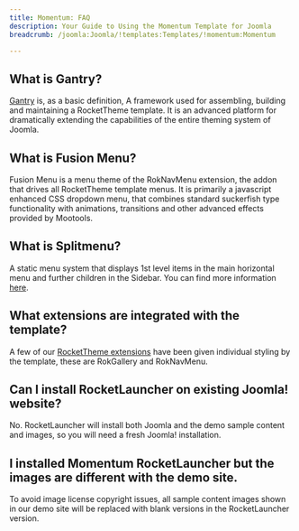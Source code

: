 ```yaml
---
title: Momentum: FAQ
description: Your Guide to Using the Momentum Template for Joomla
breadcrumb: /joomla:Joomla/!templates:Templates/!momentum:Momentum

---
```


What is Gantry?
-----
[Gantry][gantry] is, as a basic definition, A framework used for assembling, building and maintaining a RocketTheme template. It is an advanced platform for dramatically extending the capabilities of the entire theming system of Joomla.

What is Fusion Menu?
-----
Fusion Menu is a menu theme of the RokNavMenu extension, the addon that drives all RocketTheme template menus. It is primarily a javascript enhanced CSS dropdown menu, that combines standard suckerfish type functionality with animations, transitions and other advanced effects provided by Mootools.

What is Splitmenu?
-----
A static menu system that displays 1st level items in the main horizontal menu and further children in the Sidebar. You can find more information [here][splitmenu].

What extensions are integrated with the template?
-----
A few of our [RocketTheme extensions][extensions] have been given individual styling by the template, these are RokGallery and RokNavMenu.

Can I install RocketLauncher on existing Joomla! website?
-----
No. RocketLauncher will install both Joomla and the demo sample content and images, so you will need a fresh Joomla! installation.

I installed Momentum RocketLauncher but the images are different with the demo site.
-----
To avoid image license copyright issues, all sample content images shown in our demo site will be replaced with blank versions in the RocketLauncher version.

[gantry]: http://gantry-framework.org/
[features]: http://demo.rockettheme.com/joomla/momentum/features
[font]: http://www.fontsquirrel.com/fonts/ubuntu
[forum]: http://www.rockettheme.com/forum/joomla-momentum
[roksprocket]: http://www.rockettheme.com/joomla/extensions/roksprocket
[dropdown]: http://demo.rockettheme.com/joomla/momentum/features/menu-options
[splitmenu]: http://demo.rockettheme.com/joomla/momentum/features/menu-options
[extensions]: http://demo.rockettheme.com/joomla/momentum/features/extensions